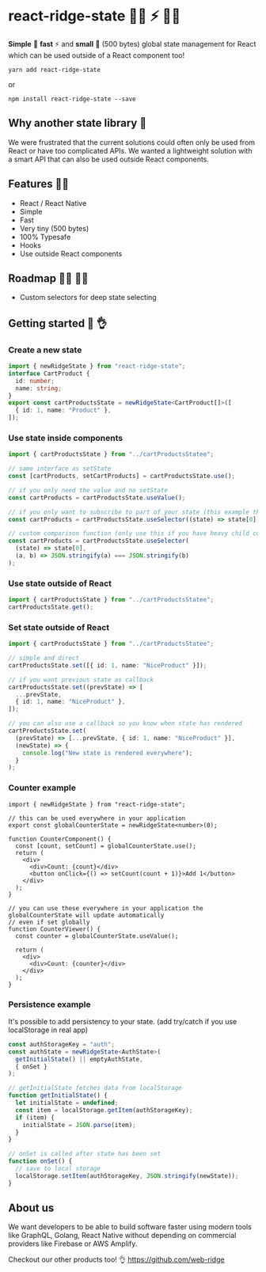 # react-ridge-state :weight_lifting_woman: ⚡️ :weight_lifting_man:

**Simple** :muscle: **fast** ⚡️ and **small** :balloon: (500 bytes) global state management for React which can be used outside of a React component too!

```
yarn add react-ridge-state
```

or

```
npm install react-ridge-state --save
```

## Why another state library :thinking:

We were frustrated that the current solutions could often only be used from React or have too complicated APIs. We wanted a lightweight solution with a smart API that can also be used outside React components.

## Features :woman_juggling:

- React / React Native
- Simple
- Fast
- Very tiny (500 bytes)
- 100% Typesafe
- Hooks
- Use outside React components

## Roadmap :running_woman: :running_man:

- Custom selectors for deep state selecting

## Getting started :clap: :ok_hand:

### Create a new state

```typescript
import { newRidgeState } from "react-ridge-state";
interface CartProduct {
  id: number;
  name: string;
}
export const cartProductsState = newRidgeState<CartProduct[]>([
  { id: 1, name: "Product" },
]);
```

### Use state inside components

```typescript
import { cartProductsState } from "../cartProductsStatee";

// same interface as setState
const [cartProducts, setCartProducts] = cartProductsState.use();

// if you only need the value and no setState
const cartProducts = cartProductsState.useValue();

// if you only want to subscribe to part of your state (this example the first product)
const cartProducts = cartProductsState.useSelector((state) => state[0]);

// custom comparison function (only use this if you have heavy child components and the default === comparison is not efficient enough)
const cartProducts = cartProductsState.useSelector(
  (state) => state[0],
  (a, b) => JSON.stringify(a) === JSON.stringify(b)
);
```

### Use state outside of React

```typescript
import { cartProductsState } from "../cartProductsStatee";
cartProductsState.get();
```

### Set state outside of React

```typescript
import { cartProductsState } from "../cartProductsStatee";

// simple and direct
cartProductsState.set([{ id: 1, name: "NiceProduct" }]);

// if you want previous state as callback
cartProductsState.set((prevState) => [
  ...prevState,
  { id: 1, name: "NiceProduct" },
]);

// you can also use a callback so you know when state has rendered
cartProductsState.set(
  (prevState) => [...prevState, { id: 1, name: "NiceProduct" }],
  (newState) => {
    console.log("New state is rendered everywhere");
  }
);
```

### Counter example

```tsx
import { newRidgeState } from "react-ridge-state";

// this can be used everywhere in your application
export const globalCounterState = newRidgeState<number>(0);

function CounterComponent() {
  const [count, setCount] = globalCounterState.use();
  return (
    <div>
      <div>Count: {count}</div>
      <button onClick={() => setCount(count + 1)}>Add 1</button>
    </div>
  );
}

// you can use these everywhere in your application the globalCounterState will update automatically
// even if set globally
function CounterViewer() {
  const counter = globalCounterState.useValue();

  return (
    <div>
      <div>Count: {counter}</div>
    </div>
  );
}
```

### Persistence example

It's possible to add persistency to your state. (add try/catch if you use localStorage in real app)

```typescript
const authStorageKey = "auth";
const authState = newRidgeState<AuthState>(
  getInitialState() || emptyAuthState,
  { onSet }
);

// getInitialState fetches data from localStorage
function getInitialState() {
  let initialState = undefined;
  const item = localStorage.getItem(authStorageKey);
  if (item) {
    initialState = JSON.parse(item);
  }
}

// onSet is called after state has been set
function onSet() {
  // save to local storage
  localStorage.setItem(authStorageKey, JSON.stringify(newState));
}
```

## About us

We want developers to be able to build software faster using modern tools like GraphQL, Golang, React Native without depending on commercial providers like Firebase or AWS Amplify.

Checkout our other products too! :ok_hand: https://github.com/web-ridge
